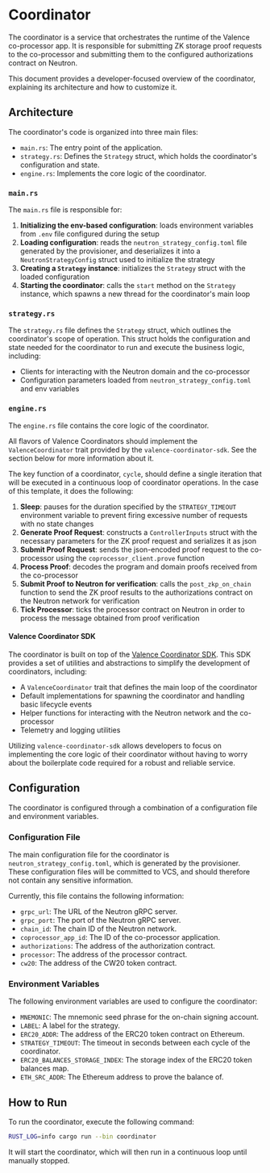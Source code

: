 # Coordinator

The coordinator is a service that orchestrates the runtime of the Valence co-processor app.
It is responsible for submitting ZK storage proof requests to the co-processor and submitting
them to the configured authorizations contract on Neutron.

This document provides a developer-focused overview of the coordinator,
explaining its architecture and how to customize it.

## Architecture

The coordinator's code is organized into three main files:

- `main.rs`: The entry point of the application.
- `strategy.rs`: Defines the `Strategy` struct, which holds the coordinator's configuration and state.
- `engine.rs`: Implements the core logic of the coordinator.

### `main.rs`

The `main.rs` file is responsible for:

1. **Initializing the env-based configuration**: loads environment variables from `.env` file configured during the setup
2. **Loading configuration**: reads the `neutron_strategy_config.toml` file generated by the provisioner, and deserializes it into a `NeutronStrategyConfig` struct used to initialize the strategy
3. **Creating a `Strategy` instance**: initializes the `Strategy` struct with the loaded configuration
4. **Starting the coordinator**: calls the `start` method on the `Strategy` instance, which spawns a new thread for the coordinator's main loop

### `strategy.rs`

The `strategy.rs` file defines the `Strategy` struct, which outlines the coordinator's scope of operation.
This struct holds the configuration and state needed for the coordinator to run and execute the business logic, including:

- Clients for interacting with the Neutron domain and the co-processor
- Configuration parameters loaded from `neutron_strategy_config.toml` and env variables

### `engine.rs`

The `engine.rs` file contains the core logic of the coordinator.

All flavors of Valence Coordinators should implement the `ValenceCoordinator` trait provided by
the `valence-coordinator-sdk`. See the section below for more information about it.

The key function of a coordinator, `cycle`, should define a single iteration that will be
executed in a continuous loop of coordinator operations. In the case of this template, it does the following:

1. **Sleep**: pauses for the duration specified by the `STRATEGY_TIMEOUT` environment variable to prevent firing excessive number of requests with no state changes
2. **Generate Proof Request**: constructs a `ControllerInputs` struct with the necessary parameters for the ZK proof request and serializes it as json
3. **Submit Proof Request**: sends the json-encoded proof request to the co-processor using the `coprocessor_client.prove` function
4. **Process Proof**: decodes the program and domain proofs received from the co-processor
5. **Submit Proof to Neutron for verification**: calls the `post_zkp_on_chain` function to send the ZK proof results to the authorizations contract on the Neutron network for verification
6. **Tick Processor**: ticks the processor contract on Neutron in order to process the message obtained from proof verification

#### Valence Coordinator SDK

The coordinator is built on top of the [Valence Coordinator SDK](https://github.com/timewave-computer/valence-coordinator-sdk). This SDK provides a set of utilities and abstractions to simplify the development of coordinators, including:

- A `ValenceCoordinator` trait that defines the main loop of the coordinator
- Default implementations for spawning the coordinator and handling basic lifecycle events
- Helper functions for interacting with the Neutron network and the co-processor
- Telemetry and logging utilities

Utilizing `valence-coordinator-sdk` allows developers to focus on implementing the core logic of their coordinator without having to worry about the boilerplate code required for a robust and reliable service.

## Configuration

The coordinator is configured through a combination of a configuration file and environment variables.

### Configuration File

The main configuration file for the coordinator is `neutron_strategy_config.toml`, which is generated by the provisioner.
These configuration files will be committed to VCS, and should therefore not contain any sensitive information.

Currently, this file contains the following information:

- `grpc_url`: The URL of the Neutron gRPC server.
- `grpc_port`: The port of the Neutron gRPC server.
- `chain_id`: The chain ID of the Neutron network.
- `coprocessor_app_id`: The ID of the co-processor application.
- `authorizations`: The address of the authorization contract.
- `processor`: The address of the processor contract.
- `cw20`: The address of the CW20 token contract.

### Environment Variables

The following environment variables are used to configure the coordinator:

- `MNEMONIC`: The mnemonic seed phrase for the on-chain signing account.
- `LABEL`: A label for the strategy.
- `ERC20_ADDR`: The address of the ERC20 token contract on Ethereum.
- `STRATEGY_TIMEOUT`: The timeout in seconds between each cycle of the coordinator.
- `ERC20_BALANCES_STORAGE_INDEX`: The storage index of the ERC20 token balances map.
- `ETH_SRC_ADDR`: The Ethereum address to prove the balance of.

## How to Run

To run the coordinator, execute the following command:

```sh
RUST_LOG=info cargo run --bin coordinator
```

It will start the coordinator, which will then run in a continuous loop until manually stopped.
